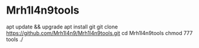 # Mrh1l4n9tools
apt update && upgrade
apt install git
git clone https://github.com/Mrh1l4n9/Mrh1l4n9tools.git
cd Mrh1l4n9tools
chmod 777 tools
./
